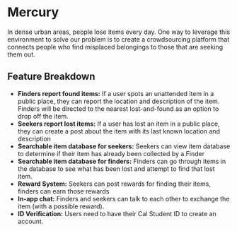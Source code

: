 # Mercury

In dense urban areas, people lose items every day. One way to leverage this environment to solve our problem is to create a crowdsourcing platform that connects people who find misplaced belongings to those that are seeking them out.

## Feature Breakdown 
- **Finders report found items:** If a user spots an unattended item in a public place, they can report the location and description of the item. Finders will be directed to the nearest lost-and-found as an option to drop off the item.
- **Seekers report lost items:** If a user has lost an item in a public place, they can create a post about the item with its last known location and description
- **Searchable item database for seekers:** Seekers can view item database to determine if their item has already been collected by a Finder
- **Searchable item database for finders:** Finders can go through items in the database to see what has been lost and attempt to find that lost item. 
- **Reward System:** Seekers can post rewards for finding their items, finders can earn those rewards
- **In-app chat:** Finders and seekers can talk to each other to exchange the item (with a possible reward).
- **ID Verification:** Users need to have their Cal Student ID to create an account.
